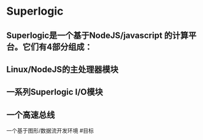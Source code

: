 # Superlogic
Superlogic是一个基于NodeJS/javascript 的计算平台。它们有4部分组成：
----
Linux/NodeJS的主处理器模块
 -----
 一系列Superlogic I/O模块
 -----
 一个高速总线
 ----
一个基于图形/数据流开发环境
#目标

